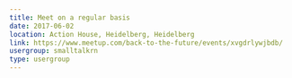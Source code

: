 ```yaml
---
title: Meet on a regular basis
date: 2017-06-02
location: Action House, Heidelberg, Heidelberg
link: https://www.meetup.com/back-to-the-future/events/xvgdrlywjbdb/
usergroup: smalltalkrn
type: usergroup
---
```

